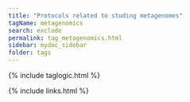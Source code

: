 ```yaml
---
title: "Protocols related to studing metagenomes"
tagName: metagenomics
search: exclude
permalink: tag_metagenomics.html
sidebar: mydoc_sidebar
folder: tags
---
```

{% include taglogic.html %}

{% include links.html %}
